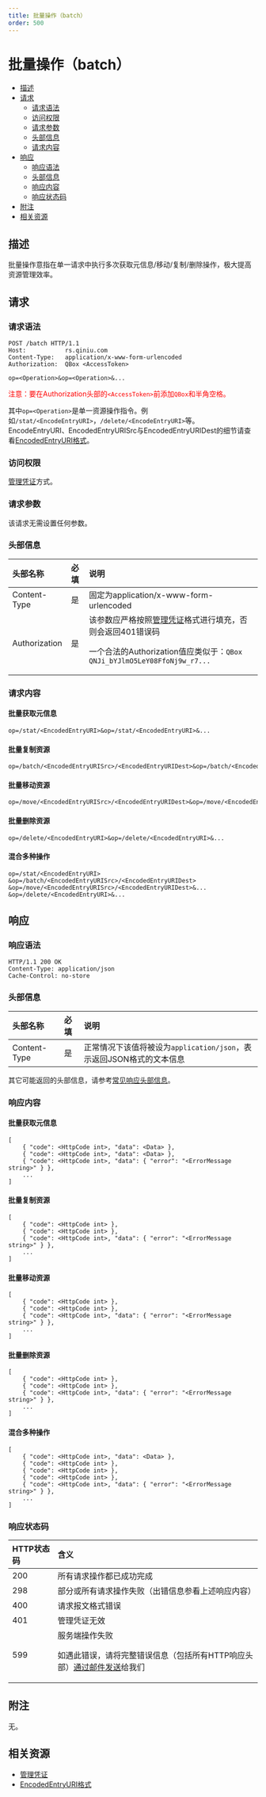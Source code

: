 ```yaml
---
title: 批量操作（batch）
order: 500
---
```


<a id="move"></a>
# 批量操作（batch）

- [描述](#batch-description)
- [请求](#batch-request)
  - [请求语法](#batch-request-syntax)
  - [访问权限](#batch-request-auth)
  - [请求参数](#batch-request-params)
  - [头部信息](#batch-request-headers)
  - [请求内容](#batch-request-body)
- [响应](#batch-response)
  - [响应语法](#batch-response-headers)
  - [头部信息](#batch-response-headers)
  - [响应内容](#batch-response-body)
  - [响应状态码](#batch-response-batchus)
- [附注](#batch-remarks)
- [相关资源](#batch-related-resources)

<a id="batch-description"></a>
## 描述

批量操作意指在单一请求中执行多次获取元信息/移动/复制/删除操作，极大提高资源管理效率。  

<a id="batch-request"></a>
## 请求

<a id="batch-request-syntax"></a>
### 请求语法

```
POST /batch HTTP/1.1
Host:           rs.qiniu.com
Content-Type:   application/x-www-form-urlencoded
Authorization:  QBox <AccessToken>

op=<Operation>&op=<Operation>&...
```

<span style="color: red;">注意：要在Authorization头部的`<AccessToken>`前添加`QBox`和半角空格。</span>

其中`op=<Operation>`是单一资源操作指令。例如`/stat/<EncodeEntryURI>`，`/delete/<EncodeEntryURI>`等。  
EncodeEntryURI、EncodedEntryURISrc与EncodedEntryURIDest的细节请查看[EncodedEntryURI格式][encodedEntryURIHref]。  

<a id="batch-request-auth"></a>
### 访问权限

[管理凭证][accessTokenHref]方式。

<a id="batch-request-params"></a>
### 请求参数

该请求无需设置任何参数。  

<a id="batch-request-headers"></a>
### 头部信息

头部名称      | 必填 | 说明
:------------ | :--- | :-----------------------------
Content-Type  | 是   | 固定为application/x-www-form-urlencoded
Authorization | 是   | 该参数应严格按照[管理凭证][accessTokenHref]格式进行填充，否则会返回401错误码<p>一个合法的Authorization值应类似于：`QBox QNJi_bYJlmO5LeY08FfoNj9w_r7...`

<a id="batch-request-body"></a>
### 请求内容

#### 批量获取元信息

```
op=/stat/<EncodedEntryURI>&op=/stat/<EncodedEntryURI>&...
```

#### 批量复制资源

```
op=/batch/<EncodedEntryURISrc>/<EncodedEntryURIDest>&op=/batch/<EncodedEntryURISrc>/<EncodedEntryURIDest>&...
```

#### 批量移动资源

```
op=/move/<EncodedEntryURISrc>/<EncodedEntryURIDest>&op=/move/<EncodedEntryURISrc>/<EncodedEntryURIDest>&...
```

#### 批量删除资源

```
op=/delete/<EncodedEntryURI>&op=/delete/<EncodedEntryURI>&...
```

#### 混合多种操作

```
op=/stat/<EncodedEntryURI>
&op=/batch/<EncodedEntryURISrc>/<EncodedEntryURIDest>
&op=/move/<EncodedEntryURISrc>/<EncodedEntryURIDest>&...
&op=/delete/<EncodedEntryURI>&...
```

<a id="batch-response"></a>
## 响应

<a id="batch-request-syntax"></a>
### 响应语法

```
HTTP/1.1 200 OK
Content-Type: application/json
Cache-Control: no-store
```

<a id="batch-response-headers"></a>
### 头部信息


头部名称      | 必填 | 说明                              
:------------ | :--- | :-----------------------------------------------------------------
Content-Type  | 是   | 正常情况下该值将被设为`application/json`，表示返回JSON格式的文本信息

其它可能返回的头部信息，请参考[常见响应头部信息][commonHttpResponseHeaderHref]。

<a id="batch-response-body"></a>
### 响应内容

#### 批量获取元信息

```
[
    { "code": <HttpCode int>, "data": <Data> },
    { "code": <HttpCode int>, "data": <Data> },
    { "code": <HttpCode int>, "data": { "error": "<ErrorMessage string>" } },
    ...
]
```

#### 批量复制资源

```
[
    { "code": <HttpCode int> },
    { "code": <HttpCode int> },
    { "code": <HttpCode int>, "data": { "error": "<ErrorMessage string>" } },
    ...
]
```

#### 批量移动资源

```
[
    { "code": <HttpCode int> },
    { "code": <HttpCode int> },
    { "code": <HttpCode int>, "data": { "error": "<ErrorMessage string>" } },
    ...
]
```

#### 批量删除资源

```
[
    { "code": <HttpCode int> },
    { "code": <HttpCode int> },
    { "code": <HttpCode int>, "data": { "error": "<ErrorMessage string>" } },
    ...
]
```

#### 混合多种操作

```
[
    { "code": <HttpCode int>, "data": <Data> },
    { "code": <HttpCode int> },
    { "code": <HttpCode int> },
    { "code": <HttpCode int> },
    { "code": <HttpCode int>, "data": { "error": "<ErrorMessage string>" } },
    ...
]
```

<a id="batch-response-status"></a>
### 响应状态码

HTTP状态码 | 含义
:--------- | :--------------------------
200        | 所有请求操作都已成功完成
298        | 部分或所有请求操作失败（出错信息参看上述响应内容）
400	       | 请求报文格式错误
401        | 管理凭证无效
599	       | 服务端操作失败<p>如遇此错误，请将完整错误信息（包括所有HTTP响应头部）[通过邮件发送][sendBugReportHref]给我们

<a id="batch-remarks"></a>
## 附注

无。

<a id="batch-related-resources"></a>
## 相关资源

- [管理凭证][accessTokenHref]
- [EncodedEntryURI格式][encodedEntryURIHref]

[encodedEntryURIHref]:          http://developer.qiniu.com/docs/v6/api/reference/data-formats.html#data-format-encoded-entry-uri "EncodedEntryURI格式"
[accessTokenHref]:              http://developer.qiniu.com/docs/v6/api/reference/security/access-token.html                    "管理凭证"

[sendBugReportHref]:    mailto:support@qiniu.com?subject=599错误日志     "发送错误报告"
[commonHttpResponseHeaderHref]: http://developer.qiniu.com/docs/v6/api/reference/extended-headers.html                         "常见响应头部信息"
